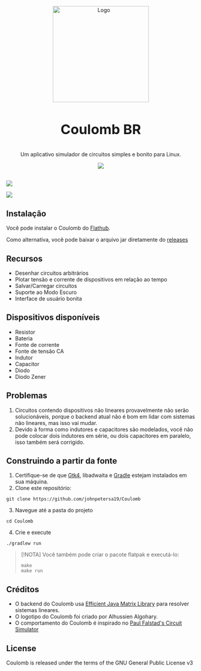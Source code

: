 <a id="readme-top"></a>
<div align="center">
<a href="https://github.com/hamza-Algohary/Coulomb">
    <img src="app/src/main/resources/icons/vector/dark/coulomb.svg" alt="Logo" width="256" height="256">
</a>
<h3 style="font-size:36px" align="center">Coulomb BR</h3>
<p align="center">
Um aplicativo simulador de circuitos simples e bonito para Linux.</p>
<a href="https://flathub.org/apps/io.github.hamza_algohary.Coulomb">
   <img src="https://flathub.org/api/badge?svg&locale=en">
</a>
<br/><br/>
</div>

![](screenshots/github/rlc-light.png)

![](screenshots/github/zener-dark.png)

## Instalação
Você pode instalar o Coulomb do [Flathub](https://flathub.org/apps/io.github.hamza_algohary.Coulomb).

Como alternativa, você pode baixar o arquivo jar diretamente do [releases](https://github.com/hamza-algohary/Coulomb/releases)

## Recursos
- Desenhar circuitos arbitrários
- Plotar tensão e corrente de dispositivos em relação ao tempo
- Salvar/Carregar circuitos
- Suporte ao Modo Escuro
- Interface de usuário bonita

## Dispositivos disponíveis
- Resistor
- Bateria
- Fonte de corrente
- Fonte de tensão CA
- Indutor
- Capacitor
- Diodo
- Diodo Zener

## Problemas
1. Circuitos contendo dispositivos não lineares provavelmente não serão solucionáveis, porque o backend atual não é bom em lidar com sistemas não lineares, mas isso vai mudar.
2. Devido à forma como indutores e capacitores são modelados, você não pode colocar dois indutores em série, ou dois capacitores em paralelo, isso também será corrigido.

## Construindo a partir da fonte
1. Certifique-se de que [Gtk4](https://www.gtk.org/docs/installations/), libadwaita e [Gradle](https://gradle.org/install/) estejam instalados em sua máquina.
2. Clone este repositório:
```
git clone https://github.com/johnpetersa19/Coulomb
```
3. Navegue até a pasta do projeto
```
cd Coulomb
```
4. Crie e execute
```
./gradlew run
```
> [!NOTA]
> Você também pode criar o pacote flatpak e executá-lo:
> ```
> make
> make run
> ```

## Créditos
- O backend do Coulomb usa [Efficient Java Matrix Library](https://github.com/lessthanoptimal/ejml) para resolver sistemas lineares.
- O logotipo do Coulomb foi criado por Alhussien Algohary.
- O comportamento do Coulomb é inspirado no [Paul Falstad's Circuit Simulator](https://www.falstad.com/circuit/)
## License
Coulomb is released under the terms of the GNU General Public License v3
<!--## Acknowledgments-->
